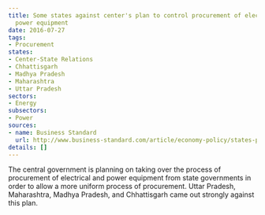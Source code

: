 ```yaml
---
title: Some states against center's plan to control procurement of electrical and
  power equipment
date: 2016-07-27
tags:
- Procurement
states:
- Center-State Relations
- Chhattisgarh
- Madhya Pradesh
- Maharashtra
- Uttar Pradesh
sectors:
- Energy
subsectors:
- Power
sources:
- name: Business Standard
  url: http://www.business-standard.com/article/economy-policy/states-pull-the-plug-on-mega-power-equipment-tender-116072100001_1.html
details: []
---
```


The central government is planning on taking over the process of procurement of electrical and power equipment from state governments in order to allow a more uniform process of procurement. Uttar Pradesh, Maharashtra, Madhya Pradesh, and Chhattisgarh came out strongly against this plan.
